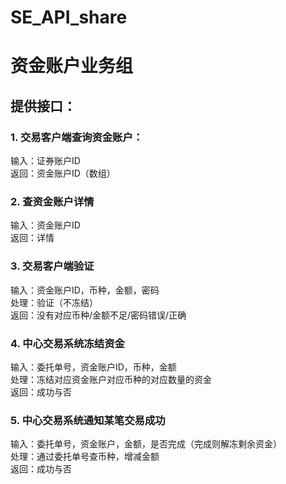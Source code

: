 SE_API_share
============
<h1>资金账户业务组</h1>
<h2>提供接口：</h2>
<h3>1.	交易客户端查询资金账户：</h3>
输入：证券账户ID<br \>
返回：资金账户ID（数组）<br \>
<h3>2.	查资金账户详情</h3>
输入：资金账户ID<br \>
返回：详情<br \>
<h3>3.	交易客户端验证</h3>
输入：资金账户ID，币种，金额，密码<br \>
处理：验证（不冻结）<br \>
返回：没有对应币种/金额不足/密码错误/正确<br \>
<h3>4.	中心交易系统冻结资金</h3>
输入：委托单号，资金账户ID，币种，金额<br \>
处理：冻结对应资金账户对应币种的对应数量的资金<br \>
返回：成功与否<br \>
<h3>5.	中心交易系统通知某笔交易成功</h3>
输入：委托单号，资金账户，金额，是否完成（完成则解冻剩余资金）<br \>
处理：通过委托单号查币种，增减金额<br \>
返回：成功与否<br \>
